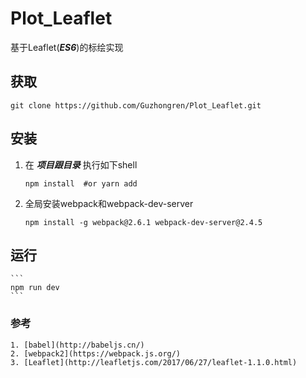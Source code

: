 # Plot_Leaflet
基于Leaflet(***ES6***)的标绘实现

## 获取
```
git clone https://github.com/Guzhongren/Plot_Leaflet.git
```

## 安装
1. 在 ***项目跟目录*** 执行如下shell
    ```
    npm install  #or yarn add 
    ```
2. 全局安装webpack和webpack-dev-server
    ```
    npm install -g webpack@2.6.1 webpack-dev-server@2.4.5
    ```
## 运行
    ```
    npm run dev
    ```


### 参考
    1. [babel](http://babeljs.cn/)
    2. [webpack2](https://webpack.js.org/)
    3. [Leaflet](http://leafletjs.com/2017/06/27/leaflet-1.1.0.html)